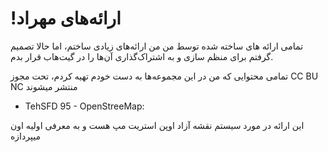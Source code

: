 # !ارائه‌های مهراد
تمامی ارائه های ساخته شده توسط من
من ارائه‌های زیادی ساختم، اما حالا تصمیم گرفتم برای منظم سازی و به اشتراک‌گذاری آن‌ها را در گیت‌هاب قرار بدم.

تمامی محتوایی که من در این مجموعه‌ها به دست خودم تهیه کردم، تحت مجوز CC BU NC منتشر میشوند
* TehSFD 95 - OpenStreeMap:

این ارائه در مورد سیستم نقشه آزاد اوپن استریت مپ هست و به معرفی اولیه اون میپردازه
